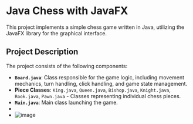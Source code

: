 # Java Chess with JavaFX

This project implements a simple chess game written in Java, utilizing the JavaFX library for the graphical interface.

## Project Description

The project consists of the following components:

- **`Board.java`**: Class responsible for the game logic, including movement mechanics, turn handling, click handling, and game state management.
- **Piece Classes**: `King.java`, `Queen.java`, `Bishop.java`, `Knight.java`, `Rook.java`, `Pawn.java` - Classes representing individual chess pieces.
- **`Main.java`**: Main class launching the game.
- 
- ![image](https://github.com/PawelekKlocek/Chess_Java/assets/116948265/b4c579ac-7cd7-4f8d-82e0-d5620b9186d7)
